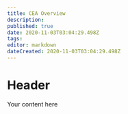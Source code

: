 ```yaml
---
title: CEA Overview
description: 
published: true
date: 2020-11-03T03:04:29.498Z
tags: 
editor: markdown
dateCreated: 2020-11-03T03:04:29.498Z
---
```


# Header
Your content here